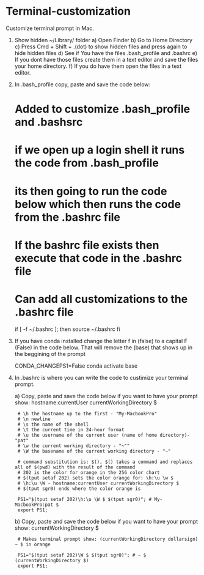 # Terminal-customization
Customize terminal prompt in Mac.

1) Show hidden ~/Library/ folder
	a) Open Finder
	b) Go to Home Directory
	c) Press Cmd + Shift + .(dot) to show hidden files and press again to hide 	  hidden files
	d) See if You have the files .bash_profile and .bashrc
	e) If you dont have those files create them in a text editor and save the
	   files your home directory.
	f) If you do have them open the files in a text editor.

2) In .bash_profile copy, paste and save the code below:
	
	# Added to customize .bash_profile and .bashsrc
	# if we open up a login shell it runs the code from .bash_profile
	# its then going to run the code below which then runs the code from the .bashrc file
	# If the bashrc file exists then execute that code in the .bashrc file
	# Can add all customizations to the .bashrc file

	if [ -f ~/.bashrc ]; then
	source ~/.bashrc
	fi

3) If you have conda installed change the letter f in (false) to a capital F (False) in the code below. That will remove the (base) that shows up in the beggining of the prompt

	 CONDA_CHANGEPS1=False conda activate base

4) In .bashrc is where you can write the code to custimize your terminal prompt.

	a) Copy, paste and save the code below if you want to have your prompt show: hostname:currentUser currentWorkingDirectory $

		# \h the hostname up to the first - "My-MacbookPro"
		# \n newline
		# \s the name of the shell
		# \t the current time in 24-hour format
		# \u the username of the current user (name of home directory)- "pat" 
		# \w the current working directory - "~""
		# \W the basename of the current working directory - "~"

		# command substitution is: $(), $() takes a command and replaces all of $(pwd) with the result of the command
		# 202 is the color for orange in the 256 color chart
		# $(tput setaf 202) sets the color orange for: \h:\u \w $
		# \h:\u \W - hostname:currentUser currentWorkingDirectory $ 
		# $(tput sgr0) ends where the color orange is 

		PS1="$(tput setaf 202)\h:\u \W $ $(tput sgr0)"; # My-MacbookPro:pat $
		export PS1;
	
	b) Copy, paste and save the code below if you want to have your prompt show: currentWorkingDirectory $
	
		# Makes terminal prompt show: (currentWorkingDirectory dollarsign) ~ $ in orange 

		PS1="$(tput setaf 202)\W $ $(tput sgr0)"; # ~ $ (currentWorkingDirectory $)
		export PS1;


